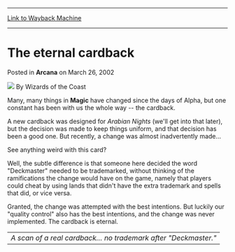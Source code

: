 
---
[Link to Wayback Machine](https://web.archive.org/web/20210501131316/https://magic.wizards.com/en/articles/archive/arcana/eternal-cardback-2002-03-26)

[_metadata_:author]:- "Wizards of the Coast"
[_metadata_:description]:- "Many, many things in Magic have changed since the days of Alpha, but one constant has been with us the whole way -- the cardback.A new cardback was designed for Arabian Nights (we'll get into that later), but the decision was made to keep things uniform, and that decision has been a good one."
[_metadata_:generator]:- "Drupal 7 (http://drupal.org)"
[_metadata_:node]:- "607021"
[_metadata_:publish_date]:- "2002-03-26"
[_metadata_:source]:- "div-main-content"
[_metadata_:title]:- "The eternal cardback"
[_metadata_:wayback_capture_timestamp]:- "2021-05-01 13:13:16"
[_metadata_:wayback_raw_url]:- "https://web.archive.org/web/20210501131316id_/https://magic.wizards.com/en/articles/archive/arcana/eternal-cardback-2002-03-26"
[_metadata_:wayback_url]:- "https://magic.wizards.com/en/articles/archive/arcana/eternal-cardback-2002-03-26"
---


The eternal cardback
====================



 Posted in **Arcana**
 on March 26, 2002 






![](https://media.magic.wizards.com/styles/auth_small/public/images/person/wizards_author.jpg)
By Wizards of the Coast











Many, many things in **Magic** have changed since the days of Alpha, but one constant has been with us the whole way -- the cardback.

A new cardback was designed for *Arabian Nights* (we'll get into that later), but the decision was made to keep things uniform, and that decision has been a good one. But recently, a change was almost inadvertently made…

See anything weird with this card?

Well, the subtle difference is that someone here decided the word "Deckmaster" needed to be trademarked, without thinking of the ramifications the change would have on the game, namely that players could cheat by using lands that didn't have the extra trademark and spells that did, or vice versa.

Granted, the change was attempted with the best intentions. But luckily our "quality control" also has the best intentions, and the change was never implemented. The cardback is eternal.

  
  


|  |
| --- |
| *A scan of a real cardback… no trademark after "Deckmaster."* |







